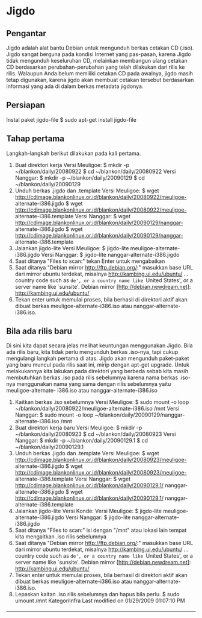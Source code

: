 # Jigdo
## Pengantar
​Jigdo adalah alat bantu Debian untuk mengunduh berkas cetakan CD (.iso). Jigdo
sangat berguna pada kondisi Internet yang pas-pasan, karena Jigdo tidak
mengunduh keseluruhan CD, melainkan membangun ulang cetakan CD berdasarkan
perubahan-perubahan yang telah dilakukan dari rilis ke rilis. Walaupun Anda
belum memiliki cetakan CD pada awalnya, jigdo masih tetap digunakan, karena
jigdo akan membuat cetakan tersebut berdasarkan informasi yang ada di dalam
berkas metadata jigdonya.
## Persiapan
Instal paket jigdo-file
$ sudo apt-get install jigdo-file
## Tahap pertama
Langkah-langkah berikut dilakukan pada kali pertama.
   1. Buat direktori kerja
      Versi Meuligoe:
      $ mkdir -p ~/blankon/daily/20080922
      $ cd ~/blankon/daily/20080922
      Versi Nanggar:
      $ mkdir -p ~/blankon/daily/20090129
      $ cd ~/blankon/daily/20090129
   2. Unduh berkas .jigdo dan .template
      Versi Meuligoe:
      $ wget http://cdimage.blankonlinux.or.id/blankon/daily/20080922/meuligoe-
      alternate-i386.jigdo
      $ wget http://cdimage.blankonlinux.or.id/blankon/daily/20080922/meuligoe-
      alternate-i386.template
      Versi Nanggar:
      $ wget http://cdimage.blankonlinux.or.id/blankon/daily/20090129/nanggar-
      alternate-i386.jigdo
      $ wget http://cdimage.blankonlinux.or.id/blankon/daily/20090129/nanggar-
      alternate-i386.template
   3. Jalankan jigdo-lite
Versi Meuligoe:
$ jigdo-lite meuligoe-alternate-i386.jigdo
Versi Nanggar:
$ jigdo-lite nanggar-alternate-i386.jigdo
   1. Saat ditanya "Files to scan:" tekan Enter untuk mengabaikan
   2. Saat ditanya "Debian mirror ​http://ftp.debian.org/:" masukkan base URL
      dari mirror ubuntu terdekat, misalnya http://kambing.ui.edu/ubuntu/
      ...
      country code such as `de', or a country name like `United
      States', or a server name like `sunsite'.
      Debian mirror [http://debian.newdream.net]: http://kambing.ui.edu/ubuntu/
   3. Tekan enter untuk memulai proses, bila berhasil di direktori aktif akan
      dibuat berkas meuligoe-alternate-i386.iso atau nanggar-alternate-
      i386.iso.
## Bila ada rilis baru
Di sini kita dapat secara jelas melihat keuntungan menggunakan Jigdo. Bila ada
rilis baru, kita tidak perlu mengunduh berkas .iso-nya, tapi cukup mengulangi
langkah pertama di atas. Jigdo akan mengunduh paket-paket yang baru muncul pada
rilis saat ini, mirip dengan apt-get upgrade.
Untuk melakukannya kita lakukan pada direktori yang berbeda sebab kita masih
membutuhkan berkas .iso pada rilis sebelumnya karena nama berkas .iso-nya
menggunakan nama yang sama dengan rilis sebelumnya yaitu meuligoe-alternate-
i386.iso atau nanggar-alternate-i386.iso
   1. Kaitkan berkas .iso sebelumnya
      Versi Meuligoe:
      $ sudo mount -o loop ~/blankon/daily/20080922/meuligoe-alternate-i386.iso
      /mnt
      Versi Nanggar:
      $ sudo mount -o loop ~/blankon/daily/20090129/nanggar-alternate-i386.iso
      /mnt
   2. Buat direktori kerja baru
      Versi Meuligoe:
      $ mkdir -p ~/blankon/daily/20080923
      $ cd ~/blankon/daily/20080923
      Versi Nanggar:
      $ mkdir -p ~/blankon/daily/20090129.1
      $ cd ~/blankon/daily/20090129.1
   3. Unduh berkas .jigdo dan .template
      Versi Meuligoe:
      $ wget http://cdimage.blankonlinux.or.id/blankon/daily/20080923/meuligoe-
      alternate-i386.jigdo
      $ wget http://cdimage.blankonlinux.or.id/blankon/daily/20080923/meuligoe-
      alternate-i386.template
      Versi Nanggar:
      $ wget http://cdimage.blankonlinux.or.id/blankon/daily/20090129.1/
      nanggar-alternate-i386.jigdo
      $ wget http://cdimage.blankonlinux.or.id/blankon/daily/20090129.1/
      nanggar-alternate-i386.template
   4. Jalankan jigdo-lite
      Versi Konde:
      Versi Meuligoe:
      $ jigdo-lite meuligoe-alternate-i386.jigdo
      Versi Nanggar:
      $ jigdo-lite nanggar-alternate-i386.jigdo
   5. Saat ditanya "Files to scan:" isi dengan "/mnt" atau lokasi lain tempat
      kita mengaitkan .iso rilis sebelumnya
   6. Saat ditanya "Debian mirror ​http://ftp.debian.org/:" masukkan base URL
      dari mirror ubuntu terdekat, misalnya http://kambing.ui.edu/ubuntu/
      ...
      country code such as `de', or a country name like `United
      States', or a server name like `sunsite'.
      Debian mirror [http://debian.newdream.net]: http://kambing.ui.edu/ubuntu/
   7. Tekan enter untuk memulai proses, bila berhasil di direktori aktif akan
      dibuat berkas meuligoe-alternate-i386.iso atau nanggar-alternate-
      i386.iso.
   8. Lepaskan kaitan .iso rilis sebelumnya dan hapus bila perlu.
      $ sudo umount /mnt
KategoriInfra
Last modified on 01/29/2009 01:07:10 PM
#### 
    
 
 
 
 
 
---
 
